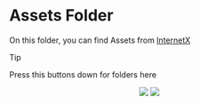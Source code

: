 # Assets Folder

On this folder, you can find Assets from [InternetX](https://github.com/InternetX-browser/InternetX.com)

> [!TIP]
> Press this buttons down for folders here

<p align="center">
<a href="./readme/main/"><img src="https://i.postimg.cc/0yJDs0bc/readme-main.png"/></a>
<a href="./readme/asset&apos;s_readme/"><img src="https://i.postimg.cc/J0157D96/readme-assets.png"/></a>
</p>
